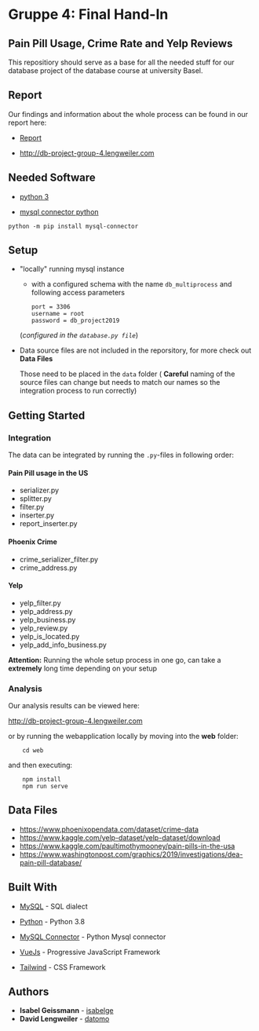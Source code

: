 # Gruppe 4: Final Hand-In

## Pain Pill Usage, Crime Rate and Yelp Reviews

This repositiory should serve as a base for all the needed stuff for our database project of the database course
at university Basel.

## Report

Our findings and information about the whole process can be found in our report here:

- [Report](report/proceedings.pdf)

- http://db-project-group-4.lengweiler.com

## Needed Software

* [python 3](https://www.python.org/)

* [mysql connector python](https://www.mysql.com/products/connector/)
```
python -m pip install mysql-connector
```


## Setup

* "locally" running mysql instance 

  * with a configured schema with the name ```db_multiprocess```
   and following access parameters

        port = 3306
        username = root
        password = db_project2019

  
  (*configured in the ```database.py file```*)
  
* Data source files are not included in the reporsitory, for more check out **Data Files**
  
  Those need to be placed in the ```data``` folder ( **Careful** naming of the source files can change but needs to match our names so the integration process to run correctly)
  
## Getting Started
### Integration
The data can be integrated by running the ```.py```-files in following order:

#### Pain Pill usage in the US
* serializer.py
* splitter.py
* filter.py
* inserter.py
* report_inserter.py

#### Phoenix Crime
* crime_serializer_filter.py
* crime_address.py

#### Yelp
* yelp_filter.py
* yelp_address.py
* yelp_business.py
* yelp_review.py
* yelp_is_located.py
* yelp_add_info_business.py
 

**Attention:** Running the whole setup process in one go, can take a **extremely** long time depending on your setup 

### Analysis
Our analysis results can be viewed here:

http://db-project-group-4.lengweiler.com

or by running the webapplication locally by moving into the **web** folder:
```
    cd web
```
and then executing:
```
    npm install
    npm run serve
```

## Data Files

- https://www.phoenixopendata.com/dataset/crime-data
- https://www.kaggle.com/yelp-dataset/yelp-dataset/download
- https://www.kaggle.com/paultimothymooney/pain-pills-in-the-usa
- https://www.washingtonpost.com/graphics/2019/investigations/dea-pain-pill-database/

## Built With

* [MySQL](https://www.mysql.com/) - SQL dialect

* [Python](https://www.python.org/) - Python 3.8

* [MySQL Connector](https://www.mysql.com/products/connector/) - Python Mysql connector
* [VueJs](https://vuejs.org/) - Progressive JavaScript Framework
* [Tailwind](https://tailwindcss.com/) - CSS Framework


## Authors

* **Isabel Geissmann**  - [isabelge](https://github.com/isabelge)
* **David Lengweiler**  - [datomo](https://github.com/datomo)






